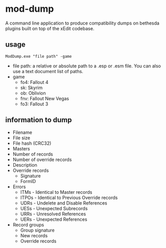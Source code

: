 # mod-dump
A command line application to produce compatibility dumps on bethesda plugins built on top of the xEdit codebase.

## usage

`ModDump.exe "file path" -game`

- file path: a relative or absolute path to a .esp or .esm file.  You can also use a text document list of paths.
- game
  - fo4: Fallout 4
  - sk: Skyrim
  - ob: Oblivion
  - fnv: Fallout New Vegas
  - fo3: Fallout 3

## information to dump

- Filename
- File size
- File hash (CRC32)
- Masters
- Number of records
- Number of override records
- Description
- Override records
  - Signature
  - FormID
- Errors
  - ITMs - Identical to Master records
  - ITPOs - Identical to Previous Override records
  - UDRs - Undelete and Disable References
  - UESs - Unexpected Subrecords
  - URRs - Unresolved References
  - UERs - Unexpected References
- Record groups
  - Group signature
  - New records
  - Override records
